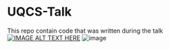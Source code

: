 # UQCS-Talk
This repo contain code that was written during the talk
[![IMAGE ALT TEXT HERE](https://img.youtube.com/vi/fsXCdrqZ7pQ/0.jpg)](https://www.youtube.com/watch?v=fsXCdrqZ7pQ)
![image](https://user-images.githubusercontent.com/71382503/170469475-a679c654-29ec-49dd-ba23-2fbf918baf00.png)

